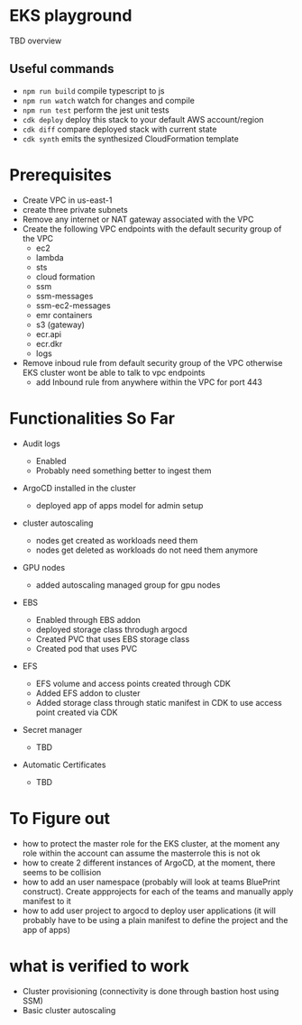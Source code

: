 # EKS playground

TBD overview

## Useful commands

* `npm run build`   compile typescript to js
* `npm run watch`   watch for changes and compile
* `npm run test`    perform the jest unit tests
* `cdk deploy`      deploy this stack to your default AWS account/region
* `cdk diff`        compare deployed stack with current state
* `cdk synth`       emits the synthesized CloudFormation template


# Prerequisites

* Create  VPC in us-east-1
* create three private subnets
* Remove any internet or NAT gateway associated with the VPC
* Create the following VPC endpoints with the default security group of the VPC
    * ec2
    * lambda
    * sts
    * cloud formation
    * ssm
    * ssm-messages
    * ssm-ec2-messages
    * emr containers
    * s3 (gateway)
    * ecr.api
    * ecr.dkr
    * logs
* Remove inboud rule from default security group of the VPC otherwise EKS cluster wont be able to talk to vpc endpoints
    * add Inbound rule from anywhere within the VPC for port 443


# Functionalities So Far

* Audit logs
    * Enabled
    * Probably need something better to ingest them

* ArgoCD installed in the cluster
    * deployed app of apps model for admin setup

* cluster autoscaling
    * nodes get created as workloads need them
    * nodes get deleted as workloads do not need them anymore

* GPU nodes
    * added autoscaling managed group for gpu nodes

* EBS
    * Enabled through EBS addon
    * deployed storage class throdugh argocd 
    * Created PVC that uses EBS storage class
    * Created pod that uses PVC
* EFS
    * EFS volume and access points created through CDK
    * Added EFS addon to cluster
    * Added storage class through static manifest in CDK to use access point created via CDK 
* Secret manager
    * TBD
* Automatic Certificates
    * TBD


# To Figure out
* how to protect the master role for the EKS cluster, at the moment any role within the account can assume the masterrole this is not ok
* how to create 2 different instances of ArgoCD, at the moment, there seems to be collision 
* how to add an user namespace (probably will look at teams BluePrint construct). Create appprojects for each of the teams and manually apply manifest to it
* how to add user project to argocd to deploy user applications (it will probably have to be using a plain manifest to define the project and the app of apps)


# what is verified to work
* Cluster provisioning (connectivity is done through bastion host using SSM)
* Basic cluster autoscaling